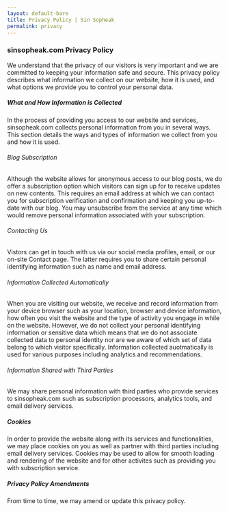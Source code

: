 ```yaml
---
layout: default-bare
title: Privacy Policy | Sin Sopheak
permalink: privacy
---
```


<div class="container mx-auto privacy-page custom-color">

 <h3>sinsopheak.com Privacy Policy</h3>
 <p>We understand that the privacy of our visitors is very important and we are committed to keeping your information safe and secure. This privacy policy describes what information we collect on our website, how it is used, and what options we provide you to control your personal data.</p>

 <h5>What and How Information is Collected</h5>
 <p>In the process of providing you access to our website and services, sinsopheak.com collects personal information from you in several ways. This section details the ways and types of information we collect from you and how it is used.</p>

 <h6>Blog Subscription</h6>
 <p>Although the website allows for anonymous access to our blog posts, we do offer a subscription option which visitors can sign up for to receive updates on new contents. This requires an email address at which we can contact you for subscription verification and confirmation and keeping you up-to-date with our blog. You may unsubscribe from the service at any time which would remove personal information associated with your subscription. </p>

 <h6>Contacting Us</h6> 
 <p>Vistors can get in touch with us via our social media profiles, email, or our on-site Contact page. The latter requires you to share certain personal identifying information such as name and email address.</p>

 <h6>Information Collected Automatically</h6>
 <p>When you are visiting our website, we receive and record information from your device browser such as your location, browser and device information, how often you visit the website and the type of activity you engage in while on the website. However, we do not collect your personal identifying information or sensitive data which means that we do not associate collected data to personal identity nor are we aware of which set of data belong to which visitor specifically. Information collected auotmatically is used for various purposes including analytics and recommendations.</p>

 <h6>Information Shared with Third Parties</h6>
 <p>We may share personal information with third parties who provide services to sinsopheak.com such as subscription processors, analytics tools, and email delivery services.</p>

 <h5>Cookies</h5>
 <p>In order to provide the website along with its services and functionalities, we may place cookies on you as well as partner with third parties including email delivery services. Cookies may be used to allow for smooth loading and rendering of the website and for other activites such as providing you with subscription service.</p>

 <h5>Privacy Policy Amendments</h5>
 <p>From time to time, we may amend or update this privacy policy.</p>

</div>